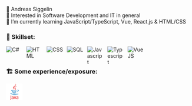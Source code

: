 👋 Andreas Siggelin<br/>
👀 Interested in Software Development and IT in general<br/>
🌱 I’m currently learning JavaScript/TypeScript, Vue, React.js & HTML/CSS<br/>

### 🥷 Skillset: 
<img alt="C#" width="45px" align="left" style="padding-right:10px"
  src="https://cdn.jsdelivr.net/gh/devicons/devicon/icons/csharp/csharp-original.svg">
<img alt="HTML" width="45px" align="left" style="padding-right:10px"
  src="https://cdn.jsdelivr.net/gh/devicons/devicon/icons/html5/html5-plain-wordmark.svg">
<img alt="CSS" width="45px" align="left" style="padding-right:10px"
  src="https://cdn.jsdelivr.net/gh/devicons/devicon/icons/css3/css3-plain-wordmark.svg">
<img alt="SQL" width="45px" align="left" style="padding-right:10px"
  src="https://github.com/simon-s-99/simon-s-99/assets/142667693/a4adb32a-a663-4172-a4dd-a8e1a34a116c">
  <img alt="Javascript" width="45px" align="left" style="padding-right:10px"
src="https://img.jsdelivr.com/raw.githubusercontent.com/devicons/devicon/master/icons/javascript/javascript-plain.svg">
<img alt="Typescript" width="45px" align="left" style="padding-right:10px"
src="https://img.jsdelivr.com/raw.githubusercontent.com/devicons/devicon/master/icons/typescript/typescript-plain.svg"> 
<img alt="VueJS" width="45px" align="left" style="padding-right:10px"
src="https://img.jsdelivr.com/raw.githubusercontent.com/devicons/devicon/master/icons/vuejs/vuejs-original.svg">
<br />
<br />

### 🏗️ Some experience/exposure:
<img alt="Java" width="45px" align="left" style="padding-right:10px"
src="https://raw.githubusercontent.com/devicons/devicon/v2.16.0/icons/java/java-original-wordmark.svg">

<!---
simon-s-99/simon-s-99 is a ✨ special ✨ repository because its `README.md` (this file) appears on your GitHub profile.
You can click the Preview link to take a look at your changes.
--->
